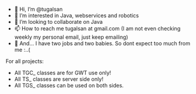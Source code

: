 - 👋 Hi, I’m @tugalsan
- 👀 I’m interested in Java, webservices and robotics
- 💞️ I’m looking to collaborate on Java
- 📫 How to reach me tugalsan at gmail.com (I am not even checking weekly my personal email, just keep emailing)
- 👶 And... I have two jobs and two babies. So dont expect too much from me :..(

For all projects:
- All TGC_ classes are for GWT use only!
- All TS_ classes are server side only!
- All TGS_ classes can be used on both sides.
